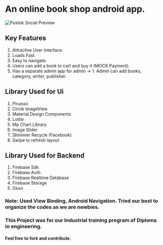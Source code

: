 # An online book shop android app.

<p>
<img src="https://socialify.git.ci/mhasan-cmt/Pustok-Online-book-shop/image?description=1&font=Source%20Code%20Pro&forks=1&issues=1&language=1&logo=https%3A%2F%2Fshafinsufo.000webhostapp.com%2Fimages%2Fic_launcher.png&name=1&owner=1&pulls=1&stargazers=1&theme=Dark" alt="Pustok Social Preview"/>
</p>

## Key Features
1. Attractive User Interface.
2. Loads Fast.
3. Easy to navigate.
4. Users can add a book to cart and buy it (MOCK Payment).
5. Has a separate admin app for admin -> 1. Admin can add books, category, writer, publisher.

## Library Used for Ui
1. Picasso
2. Circle ImageView
3. Material Design Components
4. Lottie
5. Mp Chart Library
6. Image Slider
7. Shimmer Recycle (Facebook)
8. Swipe to refresh layout

## Library Used for Backend
1. Firebase Sdk
2. Firebase Auth
3. Firebase Realtime Database
4. Firebase Storage
5. Gson

### Note: Used View Binding, Android Navigation. Tried our best to organize the codes as we are newbies.
### This Project was for our Industrial training program of Diploma in engineering.
#### Feel free to fork and contribute.
